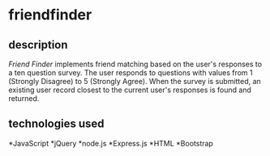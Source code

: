 # friendfinder

## description

*Friend Finder* implements friend matching based on the user's responses to a ten question survey. The user responds to questions with values from 1 (Strongly Disagree) to 5 (Strongly Agree). When the survey is submitted, an existing user record closest to the current user's responses is found and returned.

## technologies used

*JavaScript
*jQuery
*node.js
*Express.js
*HTML
*Bootstrap